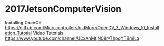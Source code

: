 # 2017JetsonComputerVision
Installing OpenCV
https://github.com/MicrocontrollersAndMore/OpenCV_3_Windows_10_Installation_Tutorial
Video Tutorials
https://www.youtube.com/channel/UCxAnMtjN08ryThpgYTBmILg
